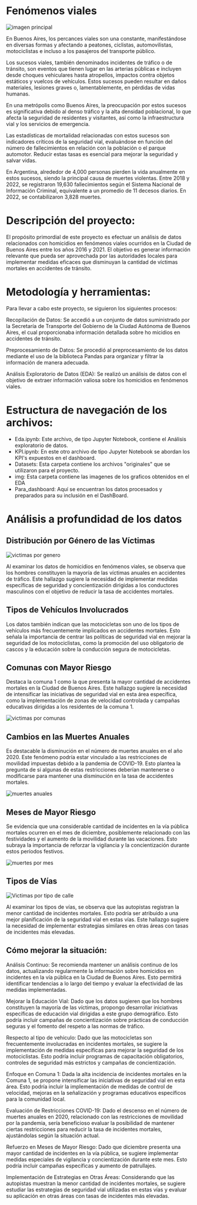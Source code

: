 # Fenómenos viales

![imagen principal](https://uniandes.edu.co/sites/default/files/siniestros-viales-n.jpg)

En Buenos Aires, los percances viales son una constante, manifestándose en diversas formas y afectando a peatones, ciclistas, automovilistas, motociclistas e incluso a los pasajeros del transporte público.

Los sucesos viales, también denominados incidentes de tráfico o de tránsito, son eventos que tienen lugar en las arterias públicas e incluyen desde choques vehiculares hasta atropellos, impactos contra objetos estáticos y vuelcos de vehículos. Estos sucesos pueden resultar en daños materiales, lesiones graves o, lamentablemente, en pérdidas de vidas humanas.

En una metrópolis como Buenos Aires, la preocupación por estos sucesos es significativa debido al denso tráfico y la alta densidad poblacional, lo que afecta la seguridad de residentes y visitantes, así como la infraestructura vial y los servicios de emergencia.

Las estadísticas de mortalidad relacionadas con estos sucesos son indicadores críticos de la seguridad vial, evaluándose en función del número de fallecimientos en relación con la población o el parque automotor. Reducir estas tasas es esencial para mejorar la seguridad y salvar vidas.

En Argentina, alrededor de 4,000 personas pierden la vida anualmente en estos sucesos, siendo la principal causa de muertes violentas. Entre 2018 y 2022, se registraron 19,630 fallecimientos según el Sistema Nacional de Información Criminal, equivalente a un promedio de 11 decesos diarios. En 2022, se contabilizaron 3,828 muertes.

# Descripción del proyecto:

El propósito primordial de este proyecto es efectuar un análisis de datos relacionados con homicidios en fenómenos viales ocurridos en la Ciudad de Buenos Aires entre los años 2016 y 2021. El objetivo es generar información relevante que pueda ser aprovechada por las autoridades locales para implementar medidas eficaces que disminuyan la cantidad de víctimas mortales en accidentes de tránsito.

# Metodología y herramientas:

Para llevar a cabo este proyecto, se siguieron los siguientes procesos:

Recopilación de Datos: Se accedió a un conjunto de datos suministrado por la Secretaría de Transporte del Gobierno de la Ciudad Autónoma de Buenos Aires, el cual proporcionaba información detallada sobre ho  micidios en accidentes de tránsito.

Preprocesamiento de Datos: Se procedió al preprocesamiento de los datos mediante el uso de la biblioteca Pandas para organizar y filtrar la información de manera adecuada.

Análisis Exploratorio de Datos (EDA): Se realizó un análisis de datos con el objetivo de extraer información valiosa sobre los homicidios en fenómenos viales.

# Estructura de navegación de los archivos:

- Eda.ipynb: Este archivo, de tipo Jupyter Notebook, contiene el Análisis exploratorio de datos.
- KPI.ipynb: En este otro archivo de tipo Jupyter Notebook se abordan los KPI's expuestos en el dashboard.
- Datasets: Esta carpeta contiene los archivos "originales" que se utilizaron para el proyecto.
- img: Esta carpeta contiene las imagenes de los graficos obtenidos en el EDA
- Para_dashboard: Aquí se encuentran los datos procesados y preparados para su inclusión en el DashBoard.

# Análisis a profundidad de los datos

## Distribución por Género de las Víctimas

![victimas por genero](./img/Victimas_por_genero.png)

Al examinar los datos de homicidios en fenómenos viales, se observa que los hombres constituyen la mayoría de las víctimas anuales en accidentes de tráfico. Este hallazgo sugiere la necesidad de implementar medidas específicas de seguridad y concientización dirigidas a los conductores masculinos con el objetivo de reducir la tasa de accidentes mortales.

## Tipos de Vehículos Involucrados
Los datos también indican que las motocicletas son uno de los tipos de vehículos más frecuentemente implicados en accidentes mortales. Esto señala la importancia de centrar las políticas de seguridad vial en mejorar la seguridad de los motociclistas, como la promoción del uso obligatorio de cascos y la educación sobre la conducción segura de motocicletas.

## Comunas con Mayor Riesgo
Destaca la comuna 1 como la que presenta la mayor cantidad de accidentes mortales en la Ciudad de Buenos Aires. Este hallazgo sugiere la necesidad de intensificar las iniciativas de seguridad vial en esta área específica, como la implementación de zonas de velocidad controlada y campañas educativas dirigidas a los residentes de la comuna 1.

![victimas por comunas](./img/victimas_comuna.png)

## Cambios en las Muertes Anuales
Es destacable la disminución en el número de muertes anuales en el año 2020. Este fenómeno podría estar vinculado a las restricciones de movilidad impuestas debido a la pandemia de COVID-19. Esto plantea la pregunta de si algunas de estas restricciones deberían mantenerse o modificarse para mantener una disminución en la tasa de accidentes mortales.

![muertes anuales](./img/Victimas_x_anio.png)

## Meses de Mayor Riesgo
Se evidencia que una considerable cantidad de incidentes en la vía pública mortales ocurren en el mes de diciembre, posiblemente relacionado con las festividades y el aumento de la movilidad durante las vacaciones. Esto subraya la importancia de reforzar la vigilancia y la concientización durante estos períodos festivos.

![muertes por mes](./img/siniestros_x_mes.png)

## Tipos de Vías

![Victimas por tipo de calle](./img/victimas_por_tipos_de_calle.png)

Al examinar los tipos de vías, se observa que las autopistas registran la menor cantidad de incidentes mortales. Esto podría ser atribuido a una mejor planificación de la seguridad vial en estas vías. Este hallazgo sugiere la necesidad de implementar estrategias similares en otras áreas con tasas de incidentes más elevadas.

## Cómo mejorar la situación:

Análisis Continuo: Se recomienda mantener un análisis continuo de los datos, actualizando regularmente la información sobre homicidios en incidentes en la vía pública en la Ciudad de Buenos Aires. Esto permitirá identificar tendencias a lo largo del tiempo y evaluar la efectividad de las medidas implementadas.

Mejorar la Educación Vial: Dado que los datos sugieren que los hombres constituyen la mayoría de las víctimas, propongo desarrollar iniciativas específicas de educación vial dirigidas a este grupo demográfico. Esto podría incluir campañas de concientización sobre prácticas de conducción seguras y el fomento del respeto a las normas de tráfico.

Respecto al tipo de vehiculo: Dado que las motocicletas son frecuentemente involucradas en incidentes mortales, se sugiere la implementación de medidas específicas para mejorar la seguridad de los motociclistas. Esto podría incluir programas de capacitación obligatorios, controles de seguridad más estrictos y campañas de concientización.

Enfoque en Comuna 1: Dada la alta incidencia de incidentes mortales en la Comuna 1, se propone intensificar las iniciativas de seguridad vial en esta área. Esto podría incluir la implementación de medidas de control de velocidad, mejoras en la señalización y programas educativos específicos para la comunidad local.

Evaluación de Restricciones COVID-19: Dado el descenso en el número de muertes anuales en 2020, relacionado con las restricciones de movilidad por la pandemia, sería beneficioso evaluar la posibilidad de mantener ciertas restricciones para reducir la tasa de incidentes mortales, ajustándolas según la situación actual.

Refuerzo en Meses de Mayor Riesgo: Dado que diciembre presenta una mayor cantidad de incidentes en la vía pública, se sugiere implementar medidas especiales de vigilancia y concientización durante este mes. Esto podría incluir campañas específicas y aumento de patrullajes.

Implementación de Estrategias en Otras Áreas: Considerando que las autopistas muestran la menor cantidad de incidentes mortales, se sugiere estudiar las estrategias de seguridad vial utilizadas en estas vías y evaluar su aplicación en otras áreas con tasas de incidentes más elevadas.
